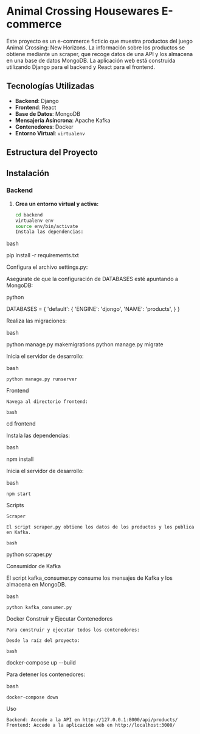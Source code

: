 # Animal Crossing Housewares E-commerce

Este proyecto es un e-commerce ficticio que muestra productos del juego Animal Crossing: New Horizons. La información sobre los productos se obtiene mediante un scraper, que recoge datos de una API y los almacena en una base de datos MongoDB. La aplicación web está construida utilizando Django para el backend y React para el frontend.

## Tecnologías Utilizadas

- **Backend**: Django
- **Frontend**: React
- **Base de Datos**: MongoDB
- **Mensajería Asíncrona**: Apache Kafka
- **Contenedores**: Docker
- **Entorno Virtual**: `virtualenv`

## Estructura del Proyecto

## Instalación

### Backend

1. **Crea un entorno virtual y activa:**

   ```bash
   cd backend
   virtualenv env
   source env/bin/activate
   Instala las dependencias:

bash

pip install -r requirements.txt

Configura el archivo settings.py:

Asegúrate de que la configuración de DATABASES esté apuntando a MongoDB:

python

DATABASES = {
    'default': {
        'ENGINE': 'djongo',
        'NAME': 'products',
    }
}

Realiza las migraciones:

bash

python manage.py makemigrations
python manage.py migrate

Inicia el servidor de desarrollo:

bash

    python manage.py runserver

Frontend

    Navega al directorio frontend:

    bash

cd frontend

Instala las dependencias:

bash

npm install

Inicia el servidor de desarrollo:

bash

    npm start

Scripts

    Scraper

    El script scraper.py obtiene los datos de los productos y los publica en Kafka.

    bash

python scraper.py

Consumidor de Kafka

El script kafka_consumer.py consume los mensajes de Kafka y los almacena en MongoDB.

bash

    python kafka_consumer.py

Docker
Construir y Ejecutar Contenedores

    Para construir y ejecutar todos los contenedores:

    Desde la raíz del proyecto:

    bash

docker-compose up --build

Para detener los contenedores:

bash

    docker-compose down

Uso

    Backend: Accede a la API en http://127.0.0.1:8000/api/products/
    Frontend: Accede a la aplicación web en http://localhost:3000/
